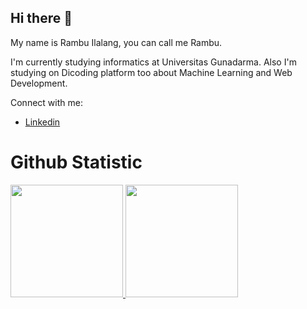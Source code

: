 ## Hi there 👋 <br>

My name is Rambu Ilalang, you can call me Rambu.

I'm currently studying informatics at Universitas Gunadarma. 
Also I'm studying on Dicoding platform too about Machine Learning and Web Development.<br>

Connect with me:<br>
* [Linkedin](https://www.linkedin.com/in/rambu-ilalang-b154b431a/)

# Github Statistic
<p align="left">
<a href="https://github.com/Rambu464">
  <img height="180em" src="https://github-readme-stats-eight-theta.vercel.app/api?username=penuliscode&show_icons=true&theme=algolia&include_all_commits=true&count_private=true"/>
  <img height="180em" src="https://github-readme-stats-eight-theta.vercel.app/api/top-langs/?username=penuliscode&layout=compact&theme=algolia"/>
</a>
</p>

